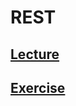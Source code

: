 # REST

## [Lecture](https://www.notion.so/startupsummer2020/d0a51d8c82ea4dfe873ba0f069a83c31)
## [Exercise](https://www.notion.so/startupsummer2020/204968389c674517a54ba140efe6cf1e)

